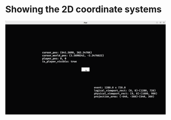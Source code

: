 # Showing the 2D coordinate systems

![Showing the 2D coordinate systems](show_2d_coordinate_systems.png)
